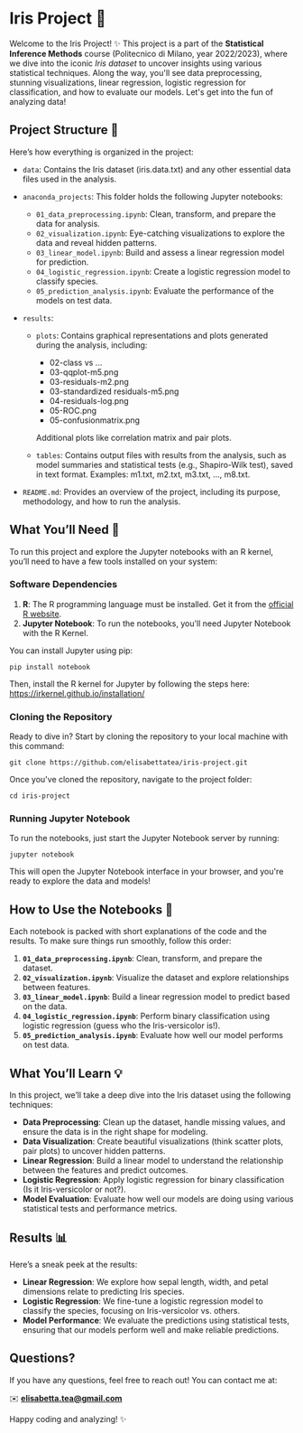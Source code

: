 # Iris Project 🌸

Welcome to the Iris Project! ✨ This project is a part of the **Statistical Inference Methods** course (Politecnico di Milano, year 2022/2023), where we dive into the iconic *Iris dataset* to uncover insights using various statistical techniques. Along the way, you'll see data preprocessing, stunning visualizations, linear regression, logistic regression for classification, and how to evaluate our models. Let's get into the fun of analyzing data!

## Project Structure 📁

Here’s how everything is organized in the project:

- `data`: Contains the Iris dataset (iris.data.txt) and any other essential data files used in the analysis.

- `anaconda_projects`: This folder holds the following Jupyter notebooks:

    - `01_data_preprocessing.ipynb`: Clean, transform, and prepare the data for analysis.
    - `02_visualization.ipynb`: Eye-catching visualizations to explore the data and reveal hidden patterns.
    - `03_linear_model.ipynb`: Build and assess a linear regression model for prediction.
    - `04_logistic_regression.ipynb`: Create a logistic regression model to classify species.
    - `05_prediction_analysis.ipynb`: Evaluate the performance of the models on test data.

- `results`:

    - `plots`: Contains graphical representations and plots generated during the analysis, including:

        - 02-class vs ...
        - 03-qqplot-m5.png
        - 03-residuals-m2.png
        - 03-standardized residuals-m5.png
        - 04-residuals-log.png
        - 05-ROC.png
        - 05-confusionmatrix.png

        Additional plots like correlation matrix and pair plots.
    - `tables`: Contains output files with results from the analysis, such as model summaries and statistical tests (e.g., Shapiro-Wilk test), saved in text format. Examples: m1.txt, m2.txt, m3.txt, ..., m8.txt.
    
- `README.md`: Provides an overview of the project, including its purpose, methodology, and how to run the analysis.


## What You’ll Need 🔧

To run this project and explore the Jupyter notebooks with an R kernel, you’ll need to have a few tools installed on your system:

### Software Dependencies

1. **R**: The R programming language must be installed. Get it from the [official R website](https://cran.r-project.org/mirrors.html).
2. **Jupyter Notebook**: To run the notebooks, you'll need Jupyter Notebook with the R Kernel.

You can install Jupyter using pip:

```
pip install notebook
```

Then, install the R kernel for Jupyter by following the steps here:  
https://irkernel.github.io/installation/

### Cloning the Repository

Ready to dive in? Start by cloning the repository to your local machine with this command:

```
git clone https://github.com/elisabettatea/iris-project.git
```


Once you've cloned the repository, navigate to the project folder:

```
cd iris-project
```

### Running Jupyter Notebook

To run the notebooks, just start the Jupyter Notebook server by running:

```
jupyter notebook
```

This will open the Jupyter Notebook interface in your browser, and you're ready to explore the data and models!

## How to Use the Notebooks 📝

Each notebook is packed with short explanations of the code and the results. To make sure things run smoothly, follow this order:

1. **`01_data_preprocessing.ipynb`**: Clean, transform, and prepare the dataset.
2. **`02_visualization.ipynb`**: Visualize the dataset and explore relationships between features.
3. **`03_linear_model.ipynb`**: Build a linear regression model to predict based on the data.
4. **`04_logistic_regression.ipynb`**: Perform binary classification using logistic regression (guess who the Iris-versicolor is!).
5. **`05_prediction_analysis.ipynb`**: Evaluate how well our model performs on test data.

## What You’ll Learn 💡

In this project, we’ll take a deep dive into the Iris dataset using the following techniques:

- **Data Preprocessing**: Clean up the dataset, handle missing values, and ensure the data is in the right shape for modeling.
- **Data Visualization**: Create beautiful visualizations (think scatter plots, pair plots) to uncover hidden patterns.
- **Linear Regression**: Build a linear model to understand the relationship between the features and predict outcomes.
- **Logistic Regression**: Apply logistic regression for binary classification (Is it Iris-versicolor or not?).
- **Model Evaluation**: Evaluate how well our models are doing using various statistical tests and performance metrics.

## Results 📊

Here’s a sneak peek at the results:

- **Linear Regression**: We explore how sepal length, width, and petal dimensions relate to predicting Iris species.
- **Logistic Regression**: We fine-tune a logistic regression model to classify the species, focusing on Iris-versicolor vs. others.
- **Model Performance**: We evaluate the predictions using statistical tests, ensuring that our models perform well and make reliable predictions.

## Questions? 

If you have any questions, feel free to reach out! You can contact me at:  

✉️ **elisabetta.tea@gmail.com**

Happy coding and analyzing! ✨